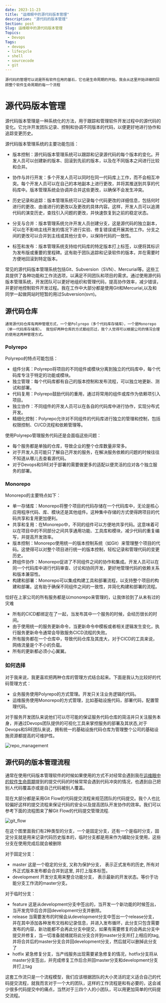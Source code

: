 ```yaml
---
date: 2023-11-23
title: "运维眼中的源代码版本管理"
description: "源代码的版本管理"
Section: post
Slug: 运维眼中的源代码版本管理
Topics:
 - Devops
Tags:
 - devops
 - lifecycle
 - shell 
 - sourcecode
 - git
---
```


    源代码的管理可以说是所有软件应用的基石，它也是生命周期的开始。我会从这里开始详细的回顾整个软件生命周期的每一个流程
<!--more-->

# 源代码版本管理

源代码版本管理是一种系统化的方法，用于跟踪和管理软件开发过程中的源代码的变化。它允许开发团队记录、控制和协调不同版本的代码，以便更好地进行协作和追踪变更历史。

源代码版本管理系统的主要功能包括：

- 版本控制：源代码版本管理系统可以跟踪和记录源代码的每个版本的变化。开发人员可以创建新的版本、回滚到先前的版本，以及在不同版本之间进行比较和合并。

- 协作与并行开发：多个开发人员可以同时在同一代码库上工作，而不会相互冲突。每个开发人员可以在自己的本地副本上进行更改，并将其推送到共享的代码库中。版本管理系统会协调并合并这些更改，以确保不会发生冲突。

- 历史记录和追踪：版本管理系统可以记录每个代码更改的详细信息，包括何时进行的更改、由谁进行的更改以及更改的具体内容。这样，开发人员可以追溯代码的演变历史，查找引入问题的更改，并快速恢复到之前的稳定状态。

- 分支与合并：版本管理系统允许开发人员创建分支，这是源代码的独立副本，可以在不影响主线开发的情况下进行实验、修复错误或开展其他工作。分支之间的更改可以合并到主线或其他分支中，以保持代码的一致性。

- 标签和发布：版本管理系统支持给代码库的特定版本打上标签，以便将其标识为发布版或重要的里程碑。这有助于团队追踪和记录软件的版本，并在需要时方便地回滚到特定版本。

常见的源代码版本管理系统包括Git、Subversion（SVN）、Mercurial等。这些工具提供了各种功能和工作流选项，以满足不同团队和项目的需求。通过使用源代码版本管理系统，开发团队可以更好地组织和管理代码，提高协作效率，减少错误，并更好地控制软件开发过程。我在工作中大部分都是使用Git和Mercurial,以及和同学一起做网站时短暂的用过Subversion(svn)。

## 源代码仓库

    通常源代码仓库有两种管理方式，一个是Polyrepo（多个代码库存储库），一个是Monorepo（单一代码库存储库）。 我恰好两种仓库的方式都经历过，我个人觉得可以根据公司的情况合理的使用这两种管理方式。

### Polyrepo

Polyrepo的特点可能包括：

- 组件分离：Polyrepo将项目的不同组件或模块分离到独立的代码库中，每个代码库专注于特定的功能或模块。
- 独立管理：每个代码库都有自己的版本控制和发布流程，可以独立地更新、测试和部署。
- 代码复用：Polyrepo鼓励代码的重用，通过将常用的组件或库作为依赖项引入项目。
- 独立协作：不同组件的开发人员可以在各自的代码库中进行协作，实现分布式开发。
- 精细化控制：Polyrepo允许对不同组件的代码库进行独立的管理和控制，包括权限控制、CI/CD流程和依赖管理等。

使用Polyrepo管理服务代码还是会面临这些问题：

- 每个服务都是单独的仓库，导致企业的整个仓库数量非常多。
- 对于开发人员可能只了解自己开发的服务，在解决服务依赖的问题的时候往往不知道从哪儿去查看源代码。
- 对于Devops和SRE对于部署的需要做更多的适配以便灵活的应对各个独立服务的部署。

### Monorepo

Monorepo的主要特点如下：

- 单一存储库：Monorepo将整个项目的代码存储在一个代码库中，无论是核心应用程序代码、库、模块还是其他组件。这种集中存储的方式使得跨项目的代码共享和复用更加便利。
- 共享和复用：在Monorepo中，不同的组件可以方便地共享代码。这意味着可以在项目中的不同部分之间共享通用功能、工具库和模块，减少代码的重复编写，并提高开发效率。
- 版本控制：Monorepo使用统一的版本控制系统（如Git）来管理整个项目的代码。这使得可以对整个项目进行统一的版本控制，轻松记录和管理代码的变更历史。
- 跨组件协作：Monorepo促进了不同组件之间的协作和集成。开发人员可以在同一个代码库中进行代码审查、讨论和协同开发，更好地管理代码的依赖关系和版本兼容性。
- 构建和部署：Monorepo可以集成构建工具和部署流程，以支持整个项目的构建和部署。这有助于确保不同组件之间的一致性，并简化构建和部署的流程。

恰好在上家公司的所有服务都是以monorepo来管理的，让我体验到了从未有过的灾难

- 所有的CICD都绑定在了一起，当发布其中一个服务的时候，会经历很长的时间。
- 由于使用统一的服务更新命令，当更新命令中模板或者相关逻辑发生变化，执行服务更新命令通常会导致服务CICD流程的失败。
- 所有服务都在一个仓库中，导致代码仓库及其庞大，对于CICD的工具来说，网络流量是个不小的负载。
- 所有的更新都必须小心翼翼。

### 如何选择

对于我来说，我更喜欢把两种仓库的管理方式结合起来。下面是我认为比较好的代码管理方式：

- 业务服务使用Polyrepo的方式管理。开发只关注业务逻辑的代码。
- 运维服务使用Monorepo的方式管理，比如基础设施代码，部署代码，配置管理代码。

对于服务开发团队来说他们可以尽可能的保证服务代码仓库的简洁并只关注服务本身，并通过Devops团队提供的可视化工具来掌控服务的部署及其状态,对于Devops和SRE团队来说，拥有统一的基础设施代码仓库为管理整个公司的基础设施资源都提高的可维护性。

![repo_management](https://res.cloudinary.com/xinta/image/upload/v1700708261/blogimage/oidimjbp0xmwrvwmvsta.png)

## 源代码的版本管理流程

通常在使用代码版本管理软件的时候如果使用的方式不对经常会遇到我在[运维眼中的软件生命周期](https://blog.lkjxblog.tech/post/%E8%BF%90%E7%BB%B4%E7%9C%BC%E4%B8%AD%E7%9A%84%E8%BD%AF%E4%BB%B6%E7%94%9F%E5%91%BD%E5%91%A8%E6%9C%9F/)提到的提交代码的时候常常会遇到代码冲突的情况，也遇到自己把别人代码覆盖亦或是自己代码被别人覆盖。

现在大部分都是采用Git Flow的代码提交流程来规范团队的代码提交。我个人也比较偏好这样的提交流程来保证代码的安全以及提高团队开发协作的效率。我们可以参考下面的流程图来了解Git Flow的代码提交管理流程.

![git_flow](https://res.cloudinary.com/xinta/image/upload/v1700724761/blogimage/jj30rfjoyh0mdmyuuz7f.png)

在这个图里面我们有2种类型的分支，一个是固定分支，还有一个是临时分支，固定分支就是用来记录代码历史版本的，临时分支都是用来作为辅助分支使用，这些分支在使用完成后就会被删除

对于固定分支：

- master 这是一个稳定的分支, 又称为保护分支， 表示正式发布的历史, 所有对外正式版本发布都会合并到这里, 并打上版本标签。
- development 开发分支用来整合功能分支， 表示最新的开发状态。等价于功能分支工作流的master分支。

对于临时分支：

- feature 这是从development分支中签出的，当开发一个新功能的时候签出，当开发完毕后合并回development分支并删除。
- release 当需要发布的时候会从development分支中签出一个release分支，并在其中添加各种发布文档和记录信息，并进入发布循环，此分支只包含需要发布的内容，新功能都不会再此分支中提交，如果有需要修复的会再此分支中提交并修复，当一切准备就绪就将此分支合并到master分支并打上相应的tag,并将合并后的master分支合并回development分支，然后就可以删掉此分支了
- hotfix  紧急修复分支，当产线服务出现需要紧急修复的情况，hotfix分支将从master分支签出，并完成修复工作后合并回master分支和development分支并打上tag

这套工作流只是一个流程模型，我们应该根据团队的大小灵活的定义适合自己的代码提交流程，就我而言对于一个大的团队，这样的工作流程是和有必要的，这会减少很多代码提交中的痛点，当然对于三四个人的小团队，可以用更加简单的代码提交流程。

